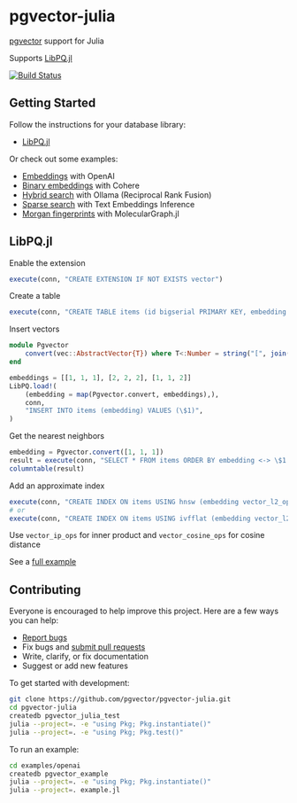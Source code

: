 # pgvector-julia

[pgvector](https://github.com/pgvector/pgvector) support for Julia

Supports [LibPQ.jl](https://github.com/iamed2/LibPQ.jl)

[![Build Status](https://github.com/pgvector/pgvector-julia/actions/workflows/build.yml/badge.svg)](https://github.com/pgvector/pgvector-julia/actions)

## Getting Started

Follow the instructions for your database library:

- [LibPQ.jl](#libpqjl)

Or check out some examples:

- [Embeddings](examples/openai/example.jl) with OpenAI
- [Binary embeddings](examples/cohere/example.jl) with Cohere
- [Hybrid search](examples/hybrid/example.jl) with Ollama (Reciprocal Rank Fusion)
- [Sparse search](examples/sparse/example.jl) with Text Embeddings Inference
- [Morgan fingerprints](examples/morgan/example.jl) with MolecularGraph.jl

## LibPQ.jl

Enable the extension

```julia
execute(conn, "CREATE EXTENSION IF NOT EXISTS vector")
```

Create a table

```julia
execute(conn, "CREATE TABLE items (id bigserial PRIMARY KEY, embedding vector(3))")
```

Insert vectors

```julia
module Pgvector
    convert(vec::AbstractVector{T}) where T<:Number = string("[", join(vec, ","), "]")
end

embeddings = [[1, 1, 1], [2, 2, 2], [1, 1, 2]]
LibPQ.load!(
    (embedding = map(Pgvector.convert, embeddings),),
    conn,
    "INSERT INTO items (embedding) VALUES (\$1)",
)
```

Get the nearest neighbors

```julia
embedding = Pgvector.convert([1, 1, 1])
result = execute(conn, "SELECT * FROM items ORDER BY embedding <-> \$1 LIMIT 5", [embedding])
columntable(result)
```

Add an approximate index

```julia
execute(conn, "CREATE INDEX ON items USING hnsw (embedding vector_l2_ops)")
# or
execute(conn, "CREATE INDEX ON items USING ivfflat (embedding vector_l2_ops) WITH (lists = 100)")
```

Use `vector_ip_ops` for inner product and `vector_cosine_ops` for cosine distance

See a [full example](LibPQ/example.jl)

## Contributing

Everyone is encouraged to help improve this project. Here are a few ways you can help:

- [Report bugs](https://github.com/pgvector/pgvector-julia/issues)
- Fix bugs and [submit pull requests](https://github.com/pgvector/pgvector-julia/pulls)
- Write, clarify, or fix documentation
- Suggest or add new features

To get started with development:

```sh
git clone https://github.com/pgvector/pgvector-julia.git
cd pgvector-julia
createdb pgvector_julia_test
julia --project=. -e "using Pkg; Pkg.instantiate()"
julia --project=. -e "using Pkg; Pkg.test()"
```

To run an example:

```sh
cd examples/openai
createdb pgvector_example
julia --project=. -e "using Pkg; Pkg.instantiate()"
julia --project=. example.jl
```
